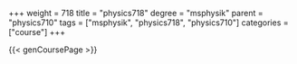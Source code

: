 +++
weight = 718
title = "physics718"
degree = "msphysik"
parent = "physics710"
tags = ["msphysik", "physics718", "physics710"]
categories = ["course"]
+++

{{< genCoursePage >}}
